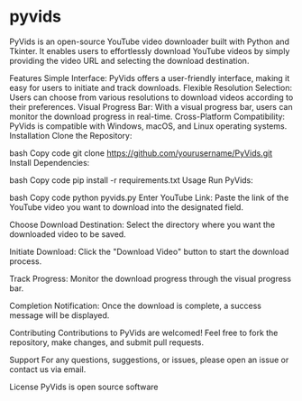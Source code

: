 # pyvids

PyVids is an open-source YouTube video downloader built with Python and Tkinter. It enables users to effortlessly download YouTube videos by simply providing the video URL and selecting the download destination.

Features
Simple Interface: PyVids offers a user-friendly interface, making it easy for users to initiate and track downloads.
Flexible Resolution Selection: Users can choose from various resolutions to download videos according to their preferences.
Visual Progress Bar: With a visual progress bar, users can monitor the download progress in real-time.
Cross-Platform Compatibility: PyVids is compatible with Windows, macOS, and Linux operating systems.
Installation
Clone the Repository:

bash
Copy code
git clone https://github.com/yourusername/PyVids.git
Install Dependencies:

bash
Copy code
pip install -r requirements.txt
Usage
Run PyVids:

bash
Copy code
python pyvids.py
Enter YouTube Link: Paste the link of the YouTube video you want to download into the designated field.

Choose Download Destination: Select the directory where you want the downloaded video to be saved.

Initiate Download: Click the "Download Video" button to start the download process.

Track Progress: Monitor the download progress through the visual progress bar.

Completion Notification: Once the download is complete, a success message will be displayed.

Contributing
Contributions to PyVids are welcomed! Feel free to fork the repository, make changes, and submit pull requests.

Support
For any questions, suggestions, or issues, please open an issue or contact us via email.

License
PyVids is open source software 
